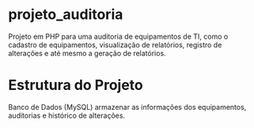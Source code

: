 # projeto_auditoria

Projeto em PHP para uma auditoria de equipamentos de TI, como o cadastro de equipamentos, visualização de relatórios, registro de alterações e até mesmo a geração de relatórios.

# Estrutura do Projeto
Banco de Dados (MySQL) 
armazenar as informações dos equipamentos, auditorias e histórico de alterações.

